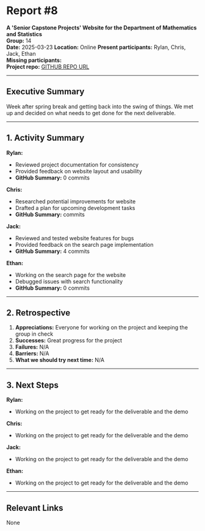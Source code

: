 # Report #8

**A 'Senior Capstone Projects' Website for the Department of Mathematics and Statistics**  
**Group:** 14  
**Date:** 2025-03-23
**Location:** Online
**Present participants:** Rylan, Chris, Jack, Ethan  
**Missing participants:**  
**Project repo:** [GITHUB REPO URL](https://github.com/Naalu/ds-senior-capstone-projects-website)  

---

## Executive Summary
Week after spring break and getting back into the swing of things. We met up and decided on what needs to get done for the next deliverable.

---

## 1. Activity Summary

**Rylan:**
- Reviewed project documentation for consistency
- Provided feedback on website layout and usability
- **GitHub Summary:** 0 commits

**Chris:**
- Researched potential improvements for website
- Drafted a plan for upcoming development tasks
- **GitHub Summary:**  commits

**Jack:**
- Reviewed and tested website features for bugs
- Provided feedback on the search page implementation
- **GitHub Summary:** 4 commits

**Ethan:**
- Working on the search page for the website
- Debugged issues with search functionality
- **GitHub Summary:** 0 commits
---

## 2. Retrospective

1. **Appreciations:** Everyone for working on the project and keeping the group in check
2. **Successes:** Great progress for the project
3. **Failures:** N/A
4. **Barriers:** N/A
5. **What we should try next time:** N/A

---

## 3. Next Steps
**Rylan:**
- Working on the project to get ready for the deliverable and the demo

**Chris:**
- Working on the project to get ready for the deliverable and the demo

**Jack:** 
- Working on the project to get ready for the deliverable and the demo 

**Ethan:** 
- Working on the project to get ready for the deliverable and the demo

---

## Relevant Links
None
